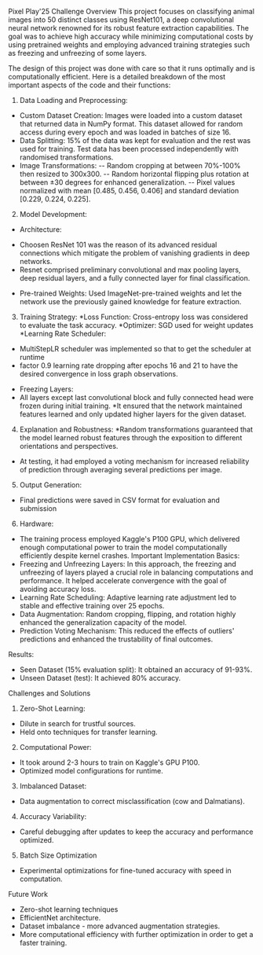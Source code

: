 Pixel Play'25 Challenge
Overview
This project focuses on classifying animal images into 50 distinct classes using ResNet101, a deep convolutional neural network renowned for its robust feature extraction capabilities. The goal was to achieve high accuracy while minimizing computational costs by using pretrained weights and employing advanced training strategies such as freezing and unfreezing of some layers.

The design of this project was done with care so that it runs optimally and is computationally efficient. Here is a detailed breakdown of the most important aspects of the code and their functions:
1. Data Loading and Preprocessing:
* Custom Dataset Creation: Images were loaded into a custom dataset that returned data in NumPy format. This dataset allowed for random access during every epoch and was loaded in batches of size 16.
* Data Splitting: 15% of the data was kept for evaluation and the rest was used for training. Test data has been processed independently with randomised transformations.
* Image Transformations:
-- Random cropping at between 70%-100% then resized to 300x300.
-- Random horizontal flipping plus rotation at between ±30 degrees for enhanced generalization.
-- Pixel values normalized with mean [0.485, 0.456, 0.406] and standard deviation [0.229, 0.224, 0.225].
2. Model Development:
* Architecture:
- Choosen ResNet 101 was the reason of its advanced residual connections which mitigate the problem of vanishing gradients in deep networks.
- Resnet comprised preliminary convolutional and max pooling layers, deep residual layers, and a fully connected layer for final classification.
* Pre-trained Weights: Used ImageNet-pre-trained weights and let the network use the previously gained knowledge for feature extraction.
3. Training Strategy:
*Loss Function: Cross-entropy loss was considered to evaluate the task accuracy.
*Optimizer: SGD used for weight updates
*Learning Rate Scheduler:
- MultiStepLR scheduler was implemented so that to get the scheduler at runtime
- factor 0.9 learning rate dropping after epochs 16 and 21 to have the desired convergence in loss graph observations.
* Freezing Layers:
* All layers except last convolutional block and fully connected head were frozen during initial training.
*It ensured that the network maintained features learned and only updated higher layers for the given dataset.
4. Explanation and Robustness:
*Random transformations guaranteed that the model learned robust features through the exposition to different orientations and perspectives.
* At testing, it had employed a voting mechanism for increased reliability of prediction through averaging several predictions per image.
5. Output Generation:
* Final predictions were saved in CSV format for evaluation and submission
6. Hardware:
* The training process employed Kaggle's P100 GPU, which delivered enough computational power to train the model computationally efficiently despite kernel crashes.
Important Implementation Basics:
* Freezing and Unfreezing Layers: In this approach, the freezing and unfreezing of layers played a crucial role in balancing computations and performance. It helped accelerate convergence with the goal of avoiding accuracy loss.
* Learning Rate Scheduling: Adaptive learning rate adjustment led to stable and effective training over 25 epochs.
* Data Augmentation: Random cropping, flipping, and rotation highly enhanced the generalization capacity of the model.
* Prediction Voting Mechanism: This reduced the effects of outliers' predictions and enhanced the trustability of final outcomes.

Results:

* Seen Dataset (15% evaluation split): It obtained an accuracy of 91-93%.
* Unseen Dataset (test): It achieved 80% accuracy.

Challenges and Solutions
1. Zero-Shot Learning:
* Dilute in search for trustful sources.
* Held onto techniques for transfer learning.
2. Computational Power:
* It took around 2-3 hours to train on Kaggle's GPU P100.
* Optimized model configurations for runtime.
3. Imbalanced Dataset:
* Data augmentation to correct misclassification (cow and Dalmatians).
4. Accuracy Variability:
* Careful debugging after updates to keep the accuracy and performance optimized.
5. Batch Size Optimization
* Experimental optimizations for fine-tuned accuracy with speed in computation.

Future Work
*	Zero-shot learning techniques
*	EfficientNet architecture.
*	Dataset imbalance - more advanced augmentation strategies.
*	More computational efficiency with further optimization in order to get a faster training.
